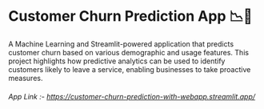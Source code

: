 # Customer Churn Prediction App 📉🚪
A Machine Learning and Streamlit-powered application that predicts customer churn based on various demographic and usage features. This project highlights how predictive analytics can be used to identify customers likely to leave a service, enabling businesses to take proactive measures.

###### App Link :- https://customer-churn-prediction-with-webapp.streamlit.app/
